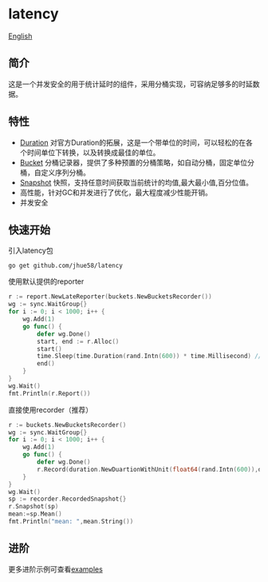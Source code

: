 # latency

[English](README.md)
## 简介
这是一个并发安全的用于统计延时的组件，采用分桶实现，可容纳足够多的时延数据。

## 特性
- [Duration][duration.Duration] 对官方Duration的拓展，这是一个带单位的时间，可以轻松的在各个时间单位下转换，以及转换成最佳的单位。
- [Bucket][buckets.bucketsRecorder] 分桶记录器，提供了多种预置的分桶策略，如自动分桶，固定单位分桶，自定义序列分桶。
- [Snapshot][recoder.RecordedSnapshot] 快照，支持任意时间获取当前统计的均值,最大最小值,百分位值。
- 高性能，针对GC和并发进行了优化，最大程度减少性能开销。
- 并发安全

## 快速开始
引入latency包
``` shell
go get github.com/jhue58/latency
```

使用默认提供的reporter
``` go
r := report.NewLateReporter(buckets.NewBucketsRecorder())
wg := sync.WaitGroup{}
for i := 0; i < 1000; i++ {
    wg.Add(1)
    go func() {
        defer wg.Done()
        start, end := r.Alloc()
        start()
        time.Sleep(time.Duration(rand.Intn(600)) * time.Millisecond) // 模拟耗时
        end()
    }
}
wg.Wait()
fmt.Println(r.Report())
```

直接使用recorder（推荐）
``` go
r := buckets.NewBucketsRecorder()
wg := sync.WaitGroup{}
for i := 0; i < 1000; i++ {
    wg.Add(1)
    go func() {
        defer wg.Done()
        r.Record(duration.NewDuartionWithUnit(float64(rand.Intn(600)),duration.Ms)) // 模拟耗时 0~600ms
    }
}
wg.Wait()
sp := recorder.RecordedSnapshot{}
r.Snapshot(sp)
mean:=sp.Mean()
fmt.Println("mean: ",mean.String())

```

## 进阶
更多进阶示例可查看[examples][examples]

[duration.Duration]: duration/duration.go
[buckets.bucketsRecorder]: buckets/buckets.go
[recoder.RecordedSnapshot]: recorder/snapshot.go
[examples]: examples